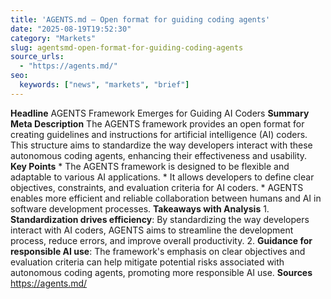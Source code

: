 ```yaml
---
title: 'AGENTS.md – Open format for guiding coding agents'
date: "2025-08-19T19:52:30"
category: "Markets"
slug: agentsmd-open-format-for-guiding-coding-agents
source_urls:
  - "https://agents.md/"
seo:
  keywords: ["news", "markets", "brief"]
---
```

**Headline** AGENTS Framework Emerges for Guiding AI Coders  **Summary Meta Description** The AGENTS framework provides an open format for creating guidelines and instructions for artificial intelligence (AI) coders. This structure aims to standardize the way developers interact with these autonomous coding agents, enhancing their effectiveness and usability.  **Key Points**  * The AGENTS framework is designed to be flexible and adaptable to various AI applications. * It allows developers to define clear objectives, constraints, and evaluation criteria for AI coders. * AGENTS enables more efficient and reliable collaboration between humans and AI in software development processes.  **Takeaways with Analysis**  1. **Standardization drives efficiency**: By standardizing the way developers interact with AI coders, AGENTS aims to streamline the development process, reduce errors, and improve overall productivity. 2. **Guidance for responsible AI use**: The framework's emphasis on clear objectives and evaluation criteria can help mitigate potential risks associated with autonomous coding agents, promoting more responsible AI use.  **Sources** https://agents.md/ 
